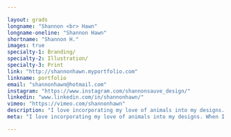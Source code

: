 ```yaml
---

layout: grads
longname: "Shannon <br> Hawn"
longname-oneline: "Shannon Hawn"
shortname: "Shannon H."
images: true
specialty-1: Branding/
specialty-2: Illustration/
specialty-3: Print
link: "http://shannonhawn.myportfolio.com"
linkname: portfolio
email: "shannonhawn@hotmail.com"
instagram: "https://www.instagram.com/shannonsauve_design/"
linkedin: "www.linkedin.com/in/shannonhawn/"
vimeo: "https://vimeo.com/shannonhawn"
description: "I love incorporating my love of animals into my designs. When I'm not illustrating I go on adventures with my two pugs."
meta: "I love incorporating my love of animals into my designs. When I'm not illustrating I go on adventures with my two pugs."

---
```

